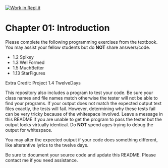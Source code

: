 [![Work in Repl.it](https://classroom.github.com/assets/work-in-replit-14baed9a392b3a25080506f3b7b6d57f295ec2978f6f33ec97e36a161684cbe9.svg)](https://classroom.github.com/online_ide?assignment_repo_id=4544765&assignment_repo_type=AssignmentRepo)
# Chapter 01: Introduction

Please complete the following programming exercises from the textbook. You may assist your fellow students but do **NOT** share answers/code.

- 1.2  Spikey
- 1.3  WellFormed
- 1.5  MuchBetter
- 1.13 StarFigures

Extra Credit: Project 1.4 TwelveDays

This repository also includes a program to test your code. Be sure your class names and file names match otherwise the tester will not be able to find your programs.
If your output does not match the expected output text files exactly, the tests will fail. 
However, determining why these tests fail can be very tricky because of the whitespace involved. Leave a message in this README if you are 
unable to get the program to pass the tester but the output looks virtually identical. Do **NOT** spend ages trying to debug the output for whitespace.

You may alter the expected output if your code does something different, like alterantive lyrics to the twelve days. 

Be sure to document your source code and update this README. Please contact me if you need assistance.

